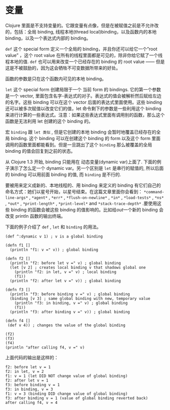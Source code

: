 # 变量

Clojure 里面是不支持变量的。它跟变量有点像，但是在被赋值之前是不允许改的，包括：全局 binding, 线程本地(thread local)binding，以及函数内的本地 binding，以及一个表达式内部的 binding。

`def` 这个 special form 定义一个全局的 binding，并且你还可以给它一个”root value” ，这个 root value 在所有的线程里面都是可见的，除非你给它赋了一个线程本地的值. `def` 也可以用来改变一个已经存在的 binding 的 root value —— 但是这是不被鼓励的，因为这会牺牲不可变数据所带来的好处。

函数的参数是只在这个函数内可见的本地 binding。

`let` 这个 special form 创建局限于一个 当前 form 的 bindings. 它的第一个参数是一个 vector, 里面包含名字-表达式的对子。表达式的值会被解析然后赋给左边的名字。这些 binding 可以在这个 vector 后面的表达式里面使用。这些 binding 还可以被多次赋值以改变它们的值，let 命令剩下的参数是一些利用这个 binding 来进行计算的一些表达式。注意：如果这些表达式里面有调用别的函数，那么这个函数是无法利用 let 创建的这个 binding 的。

宏 `binding` 跟 `let 类似` , 但是它创建的本地 binding 会暂时地覆盖已经存在的全局 binding. 这个 binding 可以在创建这个 binding 的 form 以及这个 form 里面调用的函数里面都能看到。但是一旦跳出了这个 `binding` 那么被覆盖的全局 binding 的值会回复到之前的状态。

从 Clojure 1.3 开始, binding 只能用在 动态变量(dynamic var)上面了. 下面的例子演示了怎么定一个 dynamic var。另一个区别是 `let` 是串行的赋值的, 所以后面的 binding 可以用前面 binding 的值, 而 `binding` 是不行的.

要被用来定义成新的、本地线程的、用 binding 来定义的 binding 有它们自己的命名方式：她们以星号开始，以星号结束。在这篇文章里面你会看到： `*command-line-args*` , `*agent*` , `*err*` , `*flush-on-newline*` , `*in*` , `*load-tests*` , `*ns*` , `*out*` , `*print-length*` , `*print-level*` and `*stack-trace-depth*` .要使用这些 binding 的函数会被这些 binding 的值影响的。比如给*out*一个新的 binding 会改变 println 函数的输出终端。

下面的例子介绍了 `def` , `let` 和 `binding` 的用法。

```
(def ^:dynamic v 1) ; v is a global binding

(defn f1 []
  (println "f1: v =" v)) ; global binding

(defn f2 []
  (println "f2: before let v =" v) ; global binding
  (let [v 2] ; creates local binding v that shadows global one
    (println "f2: in let, v =" v) ; local binding
    (f1))
  (println "f2: after let v =" v)) ; global binding

(defn f3 []
  (println "f3: before binding v =" v) ; global binding
  (binding [v 3] ; same global binding with new, temporary value
    (println "f3: in binding, v =" v) ; global binding
    (f1))
  (println "f3: after binding v =" v)) ; global binding

(defn f4 []
 (def v 4)) ; changes the value of the global binding

(f2)
(f3)
(f4)
(println "after calling f4, v =" v)
```

上面代码的输出是这样的：

```
f2: before let v = 1
f2: in let, v = 2
f1: v = 1 (let DID NOT change value of global binding)
f2: after let v = 1
f3: before binding v = 1
f3: in binding, v = 3
f1: v = 3 (binding DID change value of global binding)
f3: after binding v = 1 (value of global binding reverted back)
after calling f4, v = 4
```
